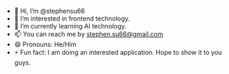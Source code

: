 - 👋 Hi, I’m @stephensu66
- 👀 I’m interested in frontend technology.
- 🌱 I’m currently learning AI technology.
- 📫 You can reach me by stephen.su66@gmail.com
- 😄 Pronouns: He/Him
- ⚡ Fun fact: I am doing an interested application. Hope to show it to you guys.

<!---
stephensu66/stephensu66 is a ✨ special ✨ repository because its `README.md` (this file) appears on your GitHub profile.
You can click the Preview link to take a look at your changes.
--->
